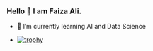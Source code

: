 ### Hello 👋 I am Faiza Ali.

- 🌱 I’m currently learning AI and Data Science

- [![trophy](https://github-profile-trophy.vercel.app/?username=FaizaAli-DS)](https://github.com/ryo-ma/github-profile-trophy)

